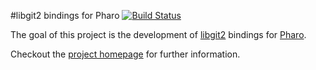 #libgit2 bindings for Pharo [![Build Status](https://travis-ci.org/jvdsandt/LibGit.svg?branch=pharo50)](https://travis-ci.org/jvdsandt/LibGit)

The goal of this project is the development of [libgit2](http://libgit2.github.com) bindings for [Pharo](http://pharo-project.org).

Checkout the [project homepage](http://theseion.github.io/LibGit) for further information.
